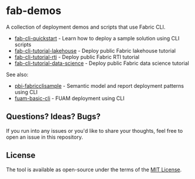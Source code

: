 # fab-demos

A collection of deployment demos and scripts that use Fabric CLI.

- [fab-cli-quickstart](./fab-cli-quickstart/) - Learn how to deploy a sample solution using CLI scripts
- [fab-cli-tutorial-lakehouse](./fab-cli-tutorial-lakehouse/) -  Deploy public Fabric lakehouse tutorial 
- [fab-cli-tutorial-rti](./fab-cli-tutorial-rti/) - Deploy public Fabric RTI tutorial 
- [fab-cli-tutorial-data-science](./fab-cli-tutorial-data-science/) - Deploy public Fabric data science tutorial 

See also:

- [pbi-fabricclisample](https://github.com/RuiRomano/pbi-fabricclisample) - Semantic model and report deployment patterns using CLI
- [fuam-basic-cli](https://github.com/GT-Analytics/fuam-basic-cli) - FUAM deployment using CLI

    
## Questions? Ideas? Bugs?
If you run into any issues or you'd like to share your thoughts, feel free to open an issue in this repository.

## License
The tool is available as open-source under the terms of the [MIT License](https://opensource.org/license/MIT).

